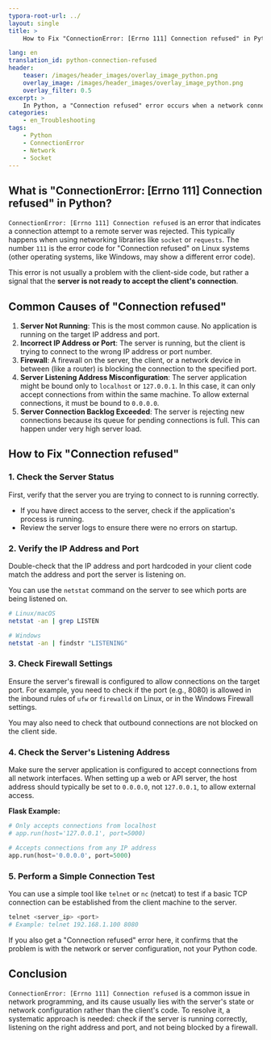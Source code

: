 ```yaml
---
typora-root-url: ../
layout: single
title: >
    How to Fix "ConnectionError: [Errno 111] Connection refused" in Python

lang: en
translation_id: python-connection-refused
header:
    teaser: /images/header_images/overlay_image_python.png
    overlay_image: /images/header_images/overlay_image_python.png
    overlay_filter: 0.5
excerpt: >
    In Python, a "Connection refused" error occurs when a network connection is rejected by the target server. This article explains the causes of the error and how to fix it.
categories:
    - en_Troubleshooting
tags:
    - Python
    - ConnectionError
    - Network
    - Socket
---
```


## What is "ConnectionError: [Errno 111] Connection refused" in Python?

`ConnectionError: [Errno 111] Connection refused` is an error that indicates a connection attempt to a remote server was rejected. This typically happens when using networking libraries like `socket` or `requests`. The number `111` is the error code for "Connection refused" on Linux systems (other operating systems, like Windows, may show a different error code).

This error is not usually a problem with the client-side code, but rather a signal that the **server is not ready to accept the client's connection**.

## Common Causes of "Connection refused"

1.  **Server Not Running**: This is the most common cause. No application is running on the target IP address and port.
2.  **Incorrect IP Address or Port**: The server is running, but the client is trying to connect to the wrong IP address or port number.
3.  **Firewall**: A firewall on the server, the client, or a network device in between (like a router) is blocking the connection to the specified port.
4.  **Server Listening Address Misconfiguration**: The server application might be bound only to `localhost` or `127.0.0.1`. In this case, it can only accept connections from within the same machine. To allow external connections, it must be bound to `0.0.0.0`.
5.  **Server Connection Backlog Exceeded**: The server is rejecting new connections because its queue for pending connections is full. This can happen under very high server load.

## How to Fix "Connection refused"

### 1. Check the Server Status

First, verify that the server you are trying to connect to is running correctly.

-   If you have direct access to the server, check if the application's process is running.
-   Review the server logs to ensure there were no errors on startup.

### 2. Verify the IP Address and Port

Double-check that the IP address and port hardcoded in your client code match the address and port the server is listening on.

You can use the `netstat` command on the server to see which ports are being listened on.

```bash
# Linux/macOS
netstat -an | grep LISTEN

# Windows
netstat -an | findstr "LISTENING"
```

### 3. Check Firewall Settings

Ensure the server's firewall is configured to allow connections on the target port. For example, you need to check if the port (e.g., 8080) is allowed in the inbound rules of `ufw` or `firewalld` on Linux, or in the Windows Firewall settings.

You may also need to check that outbound connections are not blocked on the client side.

### 4. Check the Server's Listening Address

Make sure the server application is configured to accept connections from all network interfaces. When setting up a web or API server, the host address should typically be set to `0.0.0.0`, not `127.0.0.1`, to allow external access.

**Flask Example:**
```python
# Only accepts connections from localhost
# app.run(host='127.0.0.1', port=5000)

# Accepts connections from any IP address
app.run(host='0.0.0.0', port=5000)
```

### 5. Perform a Simple Connection Test

You can use a simple tool like `telnet` or `nc` (netcat) to test if a basic TCP connection can be established from the client machine to the server.

```bash
telnet <server_ip> <port>
# Example: telnet 192.168.1.100 8080
```
If you also get a "Connection refused" error here, it confirms that the problem is with the network or server configuration, not your Python code.

## Conclusion

`ConnectionError: [Errno 111] Connection refused` is a common issue in network programming, and its cause usually lies with the server's state or network configuration rather than the client's code. To resolve it, a systematic approach is needed: check if the server is running correctly, listening on the right address and port, and not being blocked by a firewall.

